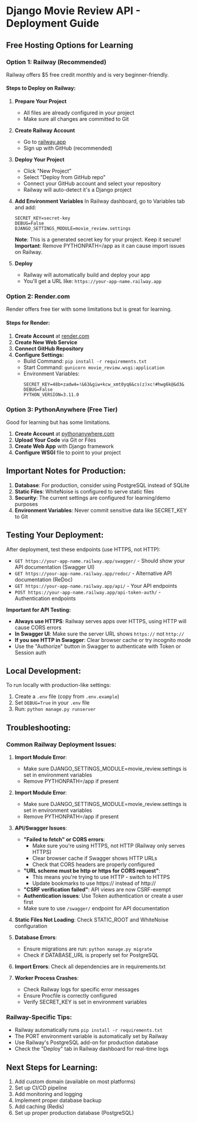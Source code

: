 # Django Movie Review API - Deployment Guide

## Free Hosting Options for Learning

### Option 1: Railway (Recommended)
Railway offers $5 free credit monthly and is very beginner-friendly.

#### Steps to Deploy on Railway:

1. **Prepare Your Project**
   - All files are already configured in your project
   - Make sure all changes are committed to Git

2. **Create Railway Account**
   - Go to [railway.app](https://railway.app)
   - Sign up with GitHub (recommended)

3. **Deploy Your Project**
   - Click "New Project"
   - Select "Deploy from GitHub repo"
   - Connect your GitHub account and select your repository
   - Railway will auto-detect it's a Django project

4. **Add Environment Variables**
   In Railway dashboard, go to Variables tab and add:
   ```
   SECRET_KEY=secret-key
   DEBUG=False
   DJANGO_SETTINGS_MODULE=movie_review.settings
   ```
   
   **Note**: This is a generated secret key for your project. Keep it secure!
   **Important**: Remove PYTHONPATH=/app as it can cause import issues on Railway.

5. **Deploy**
   - Railway will automatically build and deploy your app
   - You'll get a URL like: `https://your-app-name.railway.app`

### Option 2: Render.com
Render offers free tier with some limitations but is great for learning.

#### Steps for Render:

1. **Create Account** at [render.com](https://render.com)
2. **Create New Web Service**
3. **Connect GitHub Repository**
4. **Configure Settings:**
   - Build Command: `pip install -r requirements.txt`
   - Start Command: `gunicorn movie_review.wsgi:application`
   - Environment Variables:
     ```
     SECRET_KEY=48b+zadw4=!&63&giw+kcw_xmt0yq6&cs(z)xc!#hwg6k@&d3&
     DEBUG=False
     PYTHON_VERSION=3.11.0
     ```

### Option 3: PythonAnywhere (Free Tier)
Good for learning but has some limitations.

1. **Create Account** at [pythonanywhere.com](https://pythonanywhere.com)
2. **Upload Your Code** via Git or Files
3. **Create Web App** with Django framework
4. **Configure WSGI** file to point to your project

## Important Notes for Production:

1. **Database**: For production, consider using PostgreSQL instead of SQLite
2. **Static Files**: WhiteNoise is configured to serve static files
3. **Security**: The current settings are configured for learning/demo purposes
4. **Environment Variables**: Never commit sensitive data like SECRET_KEY to Git

## Testing Your Deployment:

After deployment, test these endpoints (use HTTPS, not HTTP):
- `GET https://your-app-name.railway.app/swagger/` - Should show your API documentation (Swagger UI)
- `GET https://your-app-name.railway.app/redoc/` - Alternative API documentation (ReDoc)
- `GET https://your-app-name.railway.app/api/` - Your API endpoints
- `POST https://your-app-name.railway.app/api-token-auth/` - Authentication endpoints

**Important for API Testing:**
- **Always use HTTPS**: Railway serves apps over HTTPS, using HTTP will cause CORS errors
- **In Swagger UI**: Make sure the server URL shows `https://` not `http://`
- **If you see HTTP in Swagger**: Clear browser cache or try incognito mode
- Use the "Authorize" button in Swagger to authenticate with Token or Session auth

## Local Development:

To run locally with production-like settings:
1. Create a `.env` file (copy from `.env.example`)
2. Set `DEBUG=True` in your `.env` file
3. Run: `python manage.py runserver`

## Troubleshooting:

### Common Railway Deployment Issues:

1. **Import Module Error**: 
   - Make sure DJANGO_SETTINGS_MODULE=movie_review.settings is set in environment variables
   - Remove PYTHONPATH=/app if present

2. **Import Module Error**: 
   - Make sure DJANGO_SETTINGS_MODULE=movie_review.settings is set in environment variables
   - Remove PYTHONPATH=/app if present

3. **API/Swagger Issues**:
   - **"Failed to fetch" or CORS errors**: 
     * Make sure you're using HTTPS, not HTTP (Railway only serves HTTPS)
     * Clear browser cache if Swagger shows HTTP URLs
     * Check that CORS headers are properly configured
   - **"URL scheme must be http or https for CORS request"**: 
     * This means you're trying to use HTTP - switch to HTTPS
     * Update bookmarks to use https:// instead of http://
   - **"CSRF verification failed"**: API views are now CSRF-exempt
   - **Authentication issues**: Use Token authentication or create a user first
   - Make sure to use `/swagger/` endpoint for API documentation

4. **Static Files Not Loading**: Check STATIC_ROOT and WhiteNoise configuration

3. **Database Errors**: 
   - Ensure migrations are run: `python manage.py migrate`
   - Check if DATABASE_URL is properly set for PostgreSQL

4. **Import Errors**: Check all dependencies are in requirements.txt

5. **Worker Process Crashes**:
   - Check Railway logs for specific error messages
   - Ensure Procfile is correctly configured
   - Verify SECRET_KEY is set in environment variables

### Railway-Specific Tips:
- Railway automatically runs `pip install -r requirements.txt`
- The PORT environment variable is automatically set by Railway
- Use Railway's PostgreSQL add-on for production database
- Check the "Deploy" tab in Railway dashboard for real-time logs

## Next Steps for Learning:

1. Add custom domain (available on most platforms)
2. Set up CI/CD pipeline
3. Add monitoring and logging
4. Implement proper database backup
5. Add caching (Redis)
6. Set up proper production database (PostgreSQL)
